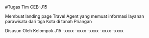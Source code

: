 #Tugas Tim CEB-J15

Membuat landing page Travel Agent yang memuat informasi layanan parawisata dari tiga Kota di tanah Priangan

Disusun Oleh Kelompok J15
-xxxx
-xxxx
-xxxx
-xxxx
-xxxx

